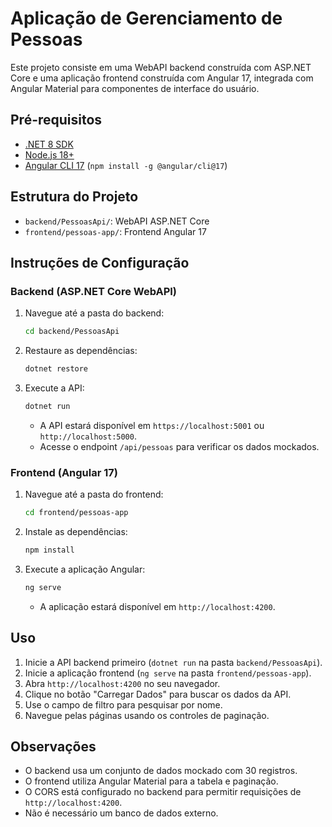 # Aplicação de Gerenciamento de Pessoas

Este projeto consiste em uma WebAPI backend construída com ASP.NET Core e uma aplicação frontend construída com Angular 17, integrada com Angular Material para componentes de interface do usuário.

## Pré-requisitos
- [.NET 8 SDK](https://dotnet.microsoft.com/download/dotnet/8.0)
- [Node.js 18+](https://nodejs.org/)
- [Angular CLI 17](https://angular.io/cli) (`npm install -g @angular/cli@17`)

## Estrutura do Projeto
- `backend/PessoasApi/`: WebAPI ASP.NET Core
- `frontend/pessoas-app/`: Frontend Angular 17

## Instruções de Configuração

### Backend (ASP.NET Core WebAPI)
1. Navegue até a pasta do backend:
   ```bash
   cd backend/PessoasApi
   ```
2. Restaure as dependências:
   ```bash
   dotnet restore
   ```
3. Execute a API:
   ```bash
   dotnet run
   ```
   - A API estará disponível em `https://localhost:5001` ou `http://localhost:5000`.
   - Acesse o endpoint `/api/pessoas` para verificar os dados mockados.

### Frontend (Angular 17)
1. Navegue até a pasta do frontend:
   ```bash
   cd frontend/pessoas-app
   ```
2. Instale as dependências:
   ```bash
   npm install
   ```
3. Execute a aplicação Angular:
   ```bash
   ng serve
   ```
   - A aplicação estará disponível em `http://localhost:4200`.

## Uso
1. Inicie a API backend primeiro (`dotnet run` na pasta `backend/PessoasApi`).
2. Inicie a aplicação frontend (`ng serve` na pasta `frontend/pessoas-app`).
3. Abra `http://localhost:4200` no seu navegador.
4. Clique no botão "Carregar Dados" para buscar os dados da API.
5. Use o campo de filtro para pesquisar por nome.
6. Navegue pelas páginas usando os controles de paginação.

## Observações
- O backend usa um conjunto de dados mockado com 30 registros.
- O frontend utiliza Angular Material para a tabela e paginação.
- O CORS está configurado no backend para permitir requisições de `http://localhost:4200`.
- Não é necessário um banco de dados externo.